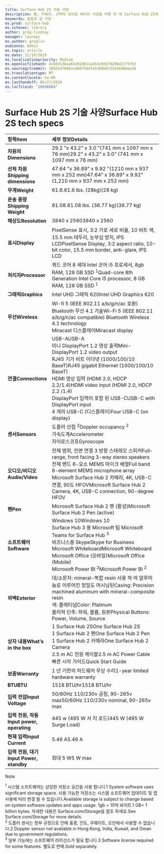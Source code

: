 ```yaml
---
title: Surface Hub 2S 기술 사양
description: 펜, 카메라, 선택적 모바일 배터리 사양을 비롯 하 여 Surface Hub 2S에 대 한 기술 스펙를 봅니다.
keywords: 쉼표로 값 구분
ms.prod: surface-hub
ms.sitesec: library
author: greg-lindsay
manager: laurawi
ms.author: greglin
audience: Admin
ms.topic: article
ms.date: 11/19/2019
ms.localizationpriority: Medium
ms.openlocfilehash: 4cb01b3baa65292d611a45439d57820bd21f5fb7
ms.sourcegitcommit: 109d1d7608ac4667564fa5369e8722e569b8ea36
ms.translationtype: MT
ms.contentlocale: ko-KR
ms.lasthandoff: 06/27/2020
ms.locfileid: "10836084"
---
```

# <span data-ttu-id="dbc9c-104">Surface Hub 2S 기술 사양</span><span class="sxs-lookup"><span data-stu-id="dbc9c-104">Surface Hub 2S tech specs</span></span>

|**<span data-ttu-id="dbc9c-105">항목</span><span class="sxs-lookup"><span data-stu-id="dbc9c-105">Item</span></span>**|**<span data-ttu-id="dbc9c-106">세부 정보</span><span class="sxs-lookup"><span data-stu-id="dbc9c-106">Details</span></span>**|
|:------ |:--------- |
|**<span data-ttu-id="dbc9c-107">차원의</span><span class="sxs-lookup"><span data-stu-id="dbc9c-107">Dimensions</span></span>**| <span data-ttu-id="dbc9c-108">29.2 "x 43.2" x 3.0 "(741 mm x 1097 mm x 76 mm)</span><span class="sxs-lookup"><span data-stu-id="dbc9c-108">29.2" x 43.2" x 3.0” (741 mm x 1097 mm x 76 mm)</span></span> |
|**<span data-ttu-id="dbc9c-109">선적 차원</span><span class="sxs-lookup"><span data-stu-id="dbc9c-109">Shipping dimensions</span></span>**| <span data-ttu-id="dbc9c-110">47.64 "x 36.89" x 9.92 "(1210 mm x 937 mm x 252 mm)</span><span class="sxs-lookup"><span data-stu-id="dbc9c-110">47.64" x 36.89" x 9.92" (1,210 mm x 937 mm x 252 mm)</span></span>|
|**<span data-ttu-id="dbc9c-111">무게</span><span class="sxs-lookup"><span data-stu-id="dbc9c-111">Weight</span></span>**| <span data-ttu-id="dbc9c-112">61.6.</span><span class="sxs-lookup"><span data-stu-id="dbc9c-112">61.6 lbs.</span></span> <span data-ttu-id="dbc9c-113">(28kg)</span><span class="sxs-lookup"><span data-stu-id="dbc9c-113">(28 kg)</span></span> |
|**<span data-ttu-id="dbc9c-114">운송 중량</span><span class="sxs-lookup"><span data-stu-id="dbc9c-114">Shipping Weight</span></span>**| <span data-ttu-id="dbc9c-115">81.08.</span><span class="sxs-lookup"><span data-stu-id="dbc9c-115">81.08 lbs.</span></span> <span data-ttu-id="dbc9c-116">(36.77 kg)</span><span class="sxs-lookup"><span data-stu-id="dbc9c-116">(36.77 kg)</span></span> |
|**<span data-ttu-id="dbc9c-117">해상도</span><span class="sxs-lookup"><span data-stu-id="dbc9c-117">Resolution</span></span>**| <span data-ttu-id="dbc9c-118">3840 x 2560</span><span class="sxs-lookup"><span data-stu-id="dbc9c-118">3840 x 2560</span></span> |
|**<span data-ttu-id="dbc9c-119">표시</span><span class="sxs-lookup"><span data-stu-id="dbc9c-119">Display</span></span>**| <span data-ttu-id="dbc9c-120">PixelSense 표시, 3:2 가로 세로 비율, 10 비트 색, 15.5 mm 테두리, 눈부심 방지, IPS LCD</span><span class="sxs-lookup"><span data-stu-id="dbc9c-120">PixelSense Display, 3:2 aspect ratio, 10-bit color, 15.5 mm border, anti-glare, IPS LCD</span></span> |
|**<span data-ttu-id="dbc9c-121">처리자</span><span class="sxs-lookup"><span data-stu-id="dbc9c-121">Processor</span></span>**| <span data-ttu-id="dbc9c-122">쿼드 코어 8 세대 Intel 코어 i5 프로세서, 8gb RAM, 128 GB SSD <sup> 1</span><span class="sxs-lookup"><span data-stu-id="dbc9c-122">Quad-core 8th Generation Intel Core i5 processor, 8 GB RAM, 128 GB SSD <sup>1</span></span></sup> |
|**<span data-ttu-id="dbc9c-123">그래픽</span><span class="sxs-lookup"><span data-stu-id="dbc9c-123">Graphics</span></span>**| <span data-ttu-id="dbc9c-124">Intel UHD 그래픽 620</span><span class="sxs-lookup"><span data-stu-id="dbc9c-124">Intel UHD Graphics 620</span></span> |
|**<span data-ttu-id="dbc9c-125">무선</span><span class="sxs-lookup"><span data-stu-id="dbc9c-125">Wireless</span></span>**| <span data-ttu-id="dbc9c-126">Wi-fi 5 (IEEE 802.11 a/b/g/n/ac 호환) Bluetooth 무선 4.1 기술</span><span class="sxs-lookup"><span data-stu-id="dbc9c-126">Wi-Fi 5 (IEEE 802.11 a/b/g/n/ac compatible) Bluetooth Wireless 4.1 technology</span></span> <br> <span data-ttu-id="dbc9c-127">Miracast 디스플레이</span><span class="sxs-lookup"><span data-stu-id="dbc9c-127">Miracast display</span></span> |
|**<span data-ttu-id="dbc9c-128">연결</span><span class="sxs-lookup"><span data-stu-id="dbc9c-128">Connections</span></span>**| <span data-ttu-id="dbc9c-129">USB-A</span><span class="sxs-lookup"><span data-stu-id="dbc9c-129">USB-A</span></span> <br> <span data-ttu-id="dbc9c-130">미니 DisplayPort 1.2 영상 출력</span><span class="sxs-lookup"><span data-stu-id="dbc9c-130">Mini-DisplayPort 1.2 video output</span></span> <br> <span data-ttu-id="dbc9c-131">RJ45 기가 비트 이더넷 (1000/100/10 BaseT)</span><span class="sxs-lookup"><span data-stu-id="dbc9c-131">RJ45 gigabit Ethernet (1000/100/10 BaseT)</span></span> <br> <span data-ttu-id="dbc9c-132">HDMI 영상 입력 (HDMI 2.0, HDCP 2.2/1.4)</span><span class="sxs-lookup"><span data-stu-id="dbc9c-132">HDMI video input (HDMI 2.0, HDCP 2.2 /1.4)</span></span> <br> <span data-ttu-id="dbc9c-133">DisplayPort 입력이 포함 된 USB-C</span><span class="sxs-lookup"><span data-stu-id="dbc9c-133">USB-C with DisplayPort input</span></span> <br> <span data-ttu-id="dbc9c-134">4 개의 USB-C (디스플레이)</span><span class="sxs-lookup"><span data-stu-id="dbc9c-134">Four USB-C (on display)</span></span> |
|**<span data-ttu-id="dbc9c-135">센서</span><span class="sxs-lookup"><span data-stu-id="dbc9c-135">Sensors</span></span>**| <span data-ttu-id="dbc9c-136">도플러 선점 <sup> 2</span><span class="sxs-lookup"><span data-stu-id="dbc9c-136">Doppler occupancy <sup>2</span></span></sup> <br> <span data-ttu-id="dbc9c-137">가속도계</span><span class="sxs-lookup"><span data-stu-id="dbc9c-137">Accelerometer</span></span> <br> <span data-ttu-id="dbc9c-138">자이로스코프</span><span class="sxs-lookup"><span data-stu-id="dbc9c-138">Gyroscope</span></span> |
|**<span data-ttu-id="dbc9c-139">오디오/비디오</span><span class="sxs-lookup"><span data-stu-id="dbc9c-139">Audio/Video</span></span>**| <span data-ttu-id="dbc9c-140">전체 범위, 전면 연결 3 방향 스테레오 스피커</span><span class="sxs-lookup"><span data-stu-id="dbc9c-140">Full-range, front facing 3-way stereo speakers</span></span> <br> <span data-ttu-id="dbc9c-141">전체 밴드 8-요소 MEMS 마이크 배열</span><span class="sxs-lookup"><span data-stu-id="dbc9c-141">Full band 8-element MEMS microphone array</span></span> <br> <span data-ttu-id="dbc9c-142">Microsoft Surface Hub 2 카메라, 4K, USB-C 연결, 90도 HFOV</span><span class="sxs-lookup"><span data-stu-id="dbc9c-142">Microsoft Surface Hub 2 Camera, 4K, USB-C connection, 90-degree HFOV</span></span> |
|**<span data-ttu-id="dbc9c-143">펜</span><span class="sxs-lookup"><span data-stu-id="dbc9c-143">Pen</span></span>**| <span data-ttu-id="dbc9c-144">Microsoft Surface Hub 2 펜 (활성)</span><span class="sxs-lookup"><span data-stu-id="dbc9c-144">Microsoft Surface Hub 2 Pen (active)</span></span> |
|**<span data-ttu-id="dbc9c-145">소프트웨어</span><span class="sxs-lookup"><span data-stu-id="dbc9c-145">Software</span></span>**| <span data-ttu-id="dbc9c-146">Windows 10</span><span class="sxs-lookup"><span data-stu-id="dbc9c-146">Windows 10</span></span> <br> <span data-ttu-id="dbc9c-147">Surface Hub 3 용 Microsoft 팀 <sup></span><span class="sxs-lookup"><span data-stu-id="dbc9c-147">Microsoft Teams for Surface Hub <sup>3</span></span></sup> <br> <span data-ttu-id="dbc9c-148">비즈니스용 Skype</span><span class="sxs-lookup"><span data-stu-id="dbc9c-148">Skype for Business</span></span> <br> <span data-ttu-id="dbc9c-149">Microsoft Whiteboard</span><span class="sxs-lookup"><span data-stu-id="dbc9c-149">Microsoft Whiteboard</span></span> <br> <span data-ttu-id="dbc9c-150">Microsoft Office (모바일)</span><span class="sxs-lookup"><span data-stu-id="dbc9c-150">Microsoft Office (Mobile)</span></span> <br> <span data-ttu-id="dbc9c-151">Microsoft Power BI <sup> 2</span><span class="sxs-lookup"><span data-stu-id="dbc9c-151">Microsoft Power BI <sup>2</span></span></sup> |
|**<span data-ttu-id="dbc9c-152">외벽</span><span class="sxs-lookup"><span data-stu-id="dbc9c-152">Exterior</span></span>**| <span data-ttu-id="dbc9c-153">대/소문자: mineral-복합 resin 사용 하 여 알루미늄로 이루어진 정밀도 머시닝된</span><span class="sxs-lookup"><span data-stu-id="dbc9c-153">Casing: Precision machined aluminum with mineral-composite resin</span></span> <br> <span data-ttu-id="dbc9c-154">색: 플래티넘</span><span class="sxs-lookup"><span data-stu-id="dbc9c-154">Color: Platinum</span></span> <br> <span data-ttu-id="dbc9c-155">물리적 단추: 파워, 볼륨, 원본</span><span class="sxs-lookup"><span data-stu-id="dbc9c-155">Physical Buttons: Power, Volume, Source</span></span> |
|**<span data-ttu-id="dbc9c-156">상자 내용</span><span class="sxs-lookup"><span data-stu-id="dbc9c-156">What’s in the box</span></span>**| <span data-ttu-id="dbc9c-157">1 Surface Hub 2S</span><span class="sxs-lookup"><span data-stu-id="dbc9c-157">One Surface Hub 2S</span></span> <br> <span data-ttu-id="dbc9c-158">1 Surface Hub 2 펜</span><span class="sxs-lookup"><span data-stu-id="dbc9c-158">One Surface Hub 2 Pen</span></span>  <br> <span data-ttu-id="dbc9c-159">1 Surface Hub 2 카메라</span><span class="sxs-lookup"><span data-stu-id="dbc9c-159">One Surface Hub 2 Camera</span></span> <br> <span data-ttu-id="dbc9c-160">2.5 m AC 전원 케이블</span><span class="sxs-lookup"><span data-stu-id="dbc9c-160">2.5 m AC Power Cable</span></span> <br> <span data-ttu-id="dbc9c-161">빠른 시작 가이드</span><span class="sxs-lookup"><span data-stu-id="dbc9c-161">Quick Start Guide</span></span> |
|**<span data-ttu-id="dbc9c-162">보증</span><span class="sxs-lookup"><span data-stu-id="dbc9c-162">Warranty</span></span>**| <span data-ttu-id="dbc9c-163">1 년 기한의 하드웨어 무상 수리</span><span class="sxs-lookup"><span data-stu-id="dbc9c-163">1-year limited hardware warranty</span></span> |
|**<span data-ttu-id="dbc9c-164">BTU</span><span class="sxs-lookup"><span data-stu-id="dbc9c-164">BTU</span></span>**| <span data-ttu-id="dbc9c-165">1518 BTU/hr</span><span class="sxs-lookup"><span data-stu-id="dbc9c-165">1518 BTU/hr</span></span> |
|**<span data-ttu-id="dbc9c-166">입력 전압</span><span class="sxs-lookup"><span data-stu-id="dbc9c-166">Input Voltage</span></span>**| <span data-ttu-id="dbc9c-167">50/60Hz 110/230v 공칭, 90-265v max</span><span class="sxs-lookup"><span data-stu-id="dbc9c-167">50/60Hz 110/230v nominal, 90-265v max</span></span> |
|**<span data-ttu-id="dbc9c-168">입력 전원, 작동</span><span class="sxs-lookup"><span data-stu-id="dbc9c-168">Input power, operating</span></span>**| <span data-ttu-id="dbc9c-169">445 w (495 W 서 지 로드)</span><span class="sxs-lookup"><span data-stu-id="dbc9c-169">445 W (495 W Surge Load)</span></span> |
|**<span data-ttu-id="dbc9c-170">현재 입력</span><span class="sxs-lookup"><span data-stu-id="dbc9c-170">Input Current</span></span>**| <span data-ttu-id="dbc9c-171">5.46 A</span><span class="sxs-lookup"><span data-stu-id="dbc9c-171">5.46 A</span></span> |
|**<span data-ttu-id="dbc9c-172">입력 전원, 대기</span><span class="sxs-lookup"><span data-stu-id="dbc9c-172">Input Power, standby</span></span>**| <span data-ttu-id="dbc9c-173">최대 5 W</span><span class="sxs-lookup"><span data-stu-id="dbc9c-173">5 W max</span></span>  |

> [!NOTE]
> <sup><span data-ttu-id="dbc9c-174">1 </sup> 시스템 소프트웨어는 상당한 저장소 공간을 사용 합니다.</span><span class="sxs-lookup"><span data-stu-id="dbc9c-174">1</sup> System software uses significant storage space.</span></span> <span data-ttu-id="dbc9c-175">사용 가능한 저장소는 시스템 소프트웨어 업데이트 및 앱 사용에 따라 변경 될 수 있습니다.</span><span class="sxs-lookup"><span data-stu-id="dbc9c-175">Available storage is subject to change based on system software updates and apps usage.</span></span> <span data-ttu-id="dbc9c-176">1gb = 10억 바이트.</span><span class="sxs-lookup"><span data-stu-id="dbc9c-176">1 GB= 1 billion bytes.</span></span> <span data-ttu-id="dbc9c-177">자세한 내용은 Surface.com/Storage을 참조 하세요.</span><span class="sxs-lookup"><span data-stu-id="dbc9c-177">See Surface.com/Storage for more details.</span></span> <br> <sup><span data-ttu-id="dbc9c-178">2 </sup> 도플러 센서는 정부 규정으로 인해 홍콩, 인도, 쿠웨이트, 오만에서 사용할 수 없습니다.</span><span class="sxs-lookup"><span data-stu-id="dbc9c-178">2</sup> Doppler sensor not available in Hong Kong, India, Kuwait, and Oman  due to government regulations.</span></span>
<br> <sup><span data-ttu-id="dbc9c-179">3 </sup> 일부 기능에는 소프트웨어 라이선스가 필요 합니다.</span><span class="sxs-lookup"><span data-stu-id="dbc9c-179">3</sup> Software license required for some features.</span></span> <span data-ttu-id="dbc9c-180">별도로 판매.</span><span class="sxs-lookup"><span data-stu-id="dbc9c-180">Sold separately.</span></span><br> 
